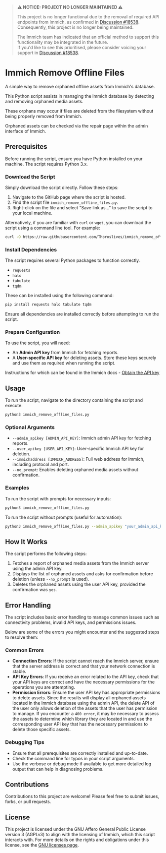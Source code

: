> **⚠️ NOTICE: PROJECT NO LONGER MAINTAINED ⚠️**  
>
> This project is no longer functional due to the removal of required API endpoints from Immich, as confirmed in [Discussion #18538](https://github.com/immich-app/immich/discussions/18538).  
> Consequently, this project is no longer being maintained.
>
> The Immich team has indicated that an official method to support this functionality may be integrated in the future.  
> If you'd like to see this prioritised, please consider voicing your support in [Discussion #18538](https://github.com/immich-app/immich/discussions/18538).

# Immich Remove Offline Files

A simple way to remove orphaned offline assets from Immich's database.

This Python script assists in managing the Immich database by detecting and removing orphaned media assets.

These orphans may occur if files are deleted from the filesystem without being properly removed from Immich.

Orphaned assets can be checked via the repair page within the admin interface of Immich.

## Prerequisites

Before running the script, ensure you have Python installed on your machine. The script requires Python 3.x.

### Download the Script

Simply download the script directly. Follow these steps:

1. Navigate to the GitHub page where the script is hosted.
2. Find the script file `immich_remove_offline_files.py`.
3. Right-click on the file and select "Save link as..." to save the script to your local machine.

Alternatively, if you are familiar with `curl` or `wget`, you can download the script using a command line tool. For example:

```bash
curl -O https://raw.githubusercontent.com/Thoroslives/immich_remove_offline_files/main/immich_remove_offline_files.py
```

### Install Dependencies

The script requires several Python packages to function correctly.

- `requests`
- `halo`
- `tabulate`
- `tqdm`

These can be installed using the following command:

```bash
pip install requests halo tabulate tqdm
```

Ensure all dependencies are installed correctly before attempting to run the script.

### Prepare Configuration

To use the script, you will need:

- An **Admin API key** from Immich for fetching reports.
- A **User-specific API key** for deleting assets.
  Store these keys securely and use them as required when running the script.

Instructions for which can be found in the Immich docs - [Obtain the API key](https://immich.app/docs/features/command-line-interface#obtain-the-api-key)

## Usage

To run the script, navigate to the directory containing the script and execute:

```bash
python3 immich_remove_offline_files.py
```

### Optional Arguments

- `--admin_apikey [ADMIN_API_KEY]`: Immich admin API key for fetching reports.
- `--user_apikey [USER_API_KEY]`: User-specific Immich API key for deletion.
- `--immichaddress [IMMICH_ADDRESS]`: Full web address for Immich, including protocol and port.
- `--no_prompt`: Enables deleting orphaned media assets without confirmation.

### Examples

To run the script with prompts for necessary inputs:

```bash
python3 immich_remove_offline_files.py
```

To run the script without prompts (useful for automation):

```bash
python3 immich_remove_offline_files.py --admin_apikey "your_admin_api_key" --user_apikey "your_user_api_key" --immichaddress "http://IPADDRESS:port"
```

## How It Works

The script performs the following steps:

1. Fetches a report of orphaned media assets from the Immich server using the admin API key.
2. Displays the list of orphaned assets and asks for confirmation before deletion (unless `--no_prompt` is used).
3. Deletes the orphaned assets using the user API key, provided the confirmation was `yes`.

## Error Handling

The script includes basic error handling to manage common issues such as connectivity problems, invalid API keys, and permissions issues.

Below are some of the errors you might encounter and the suggested steps to resolve them:

### Common Errors

- **Connection Errors**: If the script cannot reach the Immich server, ensure that the server address is correct and that your network connection is stable.
- **API Key Errors**: If you receive an error related to the API key, check that your API keys are correct and have the necessary permissions for the operations you are attempting.
- **Permission Errors**: Ensure the user API key has appropriate permissions to delete assets. Since the results will display all orphaned assets located in the Immich database using the admin API, the delete API of the user only allows deletion of the assets that the user has permission to manage. If you encounter a `400 error`, it may be necessary to assess the assets to determine which library they are located in and use the corresponding user API key that has the necessary permissions to delete those specific assets.

### Debugging Tips

- Ensure that all prerequisites are correctly installed and up-to-date.
- Check the command line for typos in your script arguments.
- Use the verbose or debug mode if available to get more detailed log output that can help in diagnosing problems.

## Contributions

Contributions to this project are welcome! Please feel free to submit issues, forks, or pull requests.

## License

This project is licensed under the GNU Affero General Public License version 3 (AGPLv3) to align with the licensing of Immich, which this script interacts with. For more details on the rights and obligations under this license, see the [GNU licenses page](https://www.gnu.org/licenses/agpl-3.0.en.html).
